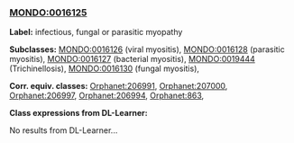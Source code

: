 
### [MONDO:0016125](http://purl.obolibrary.org/obo/MONDO_0016125)
**Label:** infectious, fungal or parasitic myopathy

**Subclasses:** [MONDO:0016126](http://purl.obolibrary.org/obo/MONDO_0016126) (viral myositis), [MONDO:0016128](http://purl.obolibrary.org/obo/MONDO_0016128) (parasitic myositis), [MONDO:0016127](http://purl.obolibrary.org/obo/MONDO_0016127) (bacterial myositis), [MONDO:0019444](http://purl.obolibrary.org/obo/MONDO_0019444) (Trichinellosis), [MONDO:0016130](http://purl.obolibrary.org/obo/MONDO_0016130) (fungal myositis), 

**Corr. equiv. classes:** [Orphanet:206991](http://www.orpha.net/ORDO/Orphanet_206991), [Orphanet:207000](http://www.orpha.net/ORDO/Orphanet_207000), [Orphanet:206997](http://www.orpha.net/ORDO/Orphanet_206997), [Orphanet:206994](http://www.orpha.net/ORDO/Orphanet_206994), [Orphanet:863](http://www.orpha.net/ORDO/Orphanet_863), 

**Class expressions from DL-Learner:**

No results from DL-Learner...



